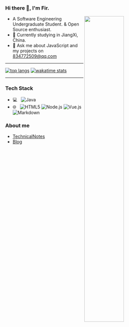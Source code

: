 ### Hi there 👋, I'm Fir.

<!--
**834772509/834772509** is a ✨ _special_ ✨ repository because its `README.md` (this file) appears on your GitHub profile.

Here are some ideas to get you started:

- 🔭 I’m currently working on ...
- 🌱 I’m currently learning ...
- 👯 I’m looking to collaborate on ...
- 🤔 I’m looking for help with ...
- 💬 Ask me about ...
- 📫 How to reach me: ...
- 😄 Pronouns: ...
- ⚡ Fun fact: ...
-->

[<img align="right" width="50%" src="https://github-readme-stats.vercel.app/api?username=834772509&show_icons=true">](https://github.com/834772509)

- A Software Engineering Undergraduate Student. & Open Source enthusiast.
- 🌱 Currently studying in JiangXi, China.
- 💬 Ask me about JavaScript and my projects on [834772509@qq.com](mailto:834772509@qq.com)

---

<!--
[![github stats](https://github-readme-stats.vercel.app/api?username=834772509&show_icons=true)](https://github.com/834772509)
[![wakatime stats](https://github-readme-stats.vercel.app/api/wakatime?username=834772509&layout=compact)](https://github.com/834772509)
[![top langs](https://github-readme-stats.vercel.app/api/top-langs/?username=834772509&layout=compact)](https://github.com/834772509)
 -->
 
[![top langs](https://github-readme-stats.vercel.app/api/top-langs/?username=834772509&layout=compact)](https://github.com/834772509)
[![wakatime stats](https://github-readme-stats.vercel.app/api/wakatime?username=834772509&layout=compact)](https://github.com/834772509)

---

### Tech Stack

- 💻 &#160; ![Java](https://img.shields.io/badge/-Java-333333?style=flat&logo=Java&logoColor=007396)
- 🌐 &#160; ![HTML5](https://img.shields.io/badge/-HTML5-333333?style=flat&logo=HTML5)
![Node.js](https://img.shields.io/badge/-Node.js-333333?style=flat&logo=node.js)
![Vue.js](https://img.shields.io/badge/-VueJS-333333?style=flat&logo=Vue.js)
![Markdown](https://img.shields.io/badge/-Markdown-333333?style=flat&logo=markdown)

### About me
- [TechnicalNotes](https://fir834772509.gitee.io/technicalnotes/)
- [Blog](http://blog.firpe.cn/)
